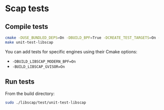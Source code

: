 # Scap tests

## Compile tests

```bash
cmake -DUSE_BUNDLED_DEPS=On -DBUILD_BPF=True -DCREATE_TEST_TARGETS=On -BUILD_LIBSCAP_GVISOR=Off ..
make unit-test-libscap
```

You can add tests for specific engines using their Cmake options:
- `-DBUILD_LIBSCAP_MODERN_BPF=On`
- `-BUILD_LIBSCAP_GVISOR=On`

## Run tests

From the build directory:

```bash
sudo ./libscap/test/unit-test-libscap
```